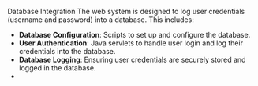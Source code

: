Database Integration
The web system is designed to log user credentials (username and password) into a database. This includes:
- **Database Configuration**: Scripts to set up and configure the database.
- **User Authentication**: Java servlets to handle user login and log their credentials into the database.
- **Database Logging**: Ensuring user credentials are securely stored and logged in the database.
- 
